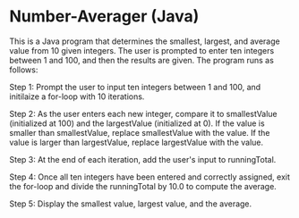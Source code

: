# Number-Averager (Java)

This is a Java program that determines the smallest, largest, and average value from 10 given integers. The user is prompted to enter ten integers between 1 and 100, and then the results are given. The program runs as follows:


Step 1: Prompt the user to input ten integers between 1 and 100, and initilaize a for-loop with 10 iterations.


Step 2: As the user enters each new integer, compare it to smallestValue (initialized at 100) and the largestValue (initialized at 0). If the value is smaller than smallestValue, replace smallestValue with the value. If the value is larger than largestValue, replace largestValue with the value. 


Step 3: At the end of each iteration, add the user's input to runningTotal.

Step 4: Once all ten integers have been entered and correctly assigned, exit the for-loop and divide the runningTotal by 10.0 to compute the average. 

Step 5: Display the smallest value, largest value, and the average.
